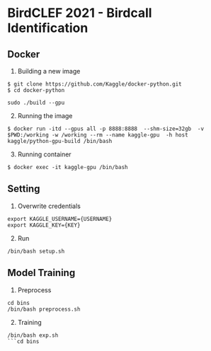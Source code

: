 # BirdCLEF 2021 - Birdcall Identification

## Docker
1. Building a new image
```
$ git clone https://github.com/Kaggle/docker-python.git
$ cd docker-python

sudo ./build --gpu
```

2. Running the image
```
$ docker run -itd --gpus all -p 8888:8888  --shm-size=32gb  -v $PWD:/working -w /working --rm --name kaggle-gpu  -h host  kaggle/python-gpu-build /bin/bash
```

3. Running container
```
$ docker exec -it kaggle-gpu /bin/bash
```


## Setting
1. Overwrite credentials
```
export KAGGLE_USERNAME={USERNAME}
export KAGGLE_KEY={KEY}
```

2. Run
```
/bin/bash setup.sh
```

## Model Training
1. Preprocess
```
cd bins
/bin/bash preprocess.sh
```

2. Training
```
/bin/bash exp.sh
```cd bins

